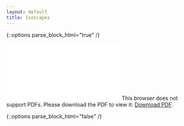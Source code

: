 ```yaml
---
layout: default
title: Isoscapes
---
```


{::options parse_block_html="true" /}

<object data="{{ site.url }}/assets/code_and_data/grass-map-demo.pdf" type="application/pdf" width="700px" height="700px">
    <embed src="{{ site.url }}/assets/code_and_data/grass-map-demo.pdf">
        This browser does not support PDFs. Please download the PDF to view it: <a href="{{ site.url }}/assets/code_and_data/grass-map-demo.pdf">Download PDF</a>.           </p>
    </embed>
</object>

{::options parse_block_html="false" /}


